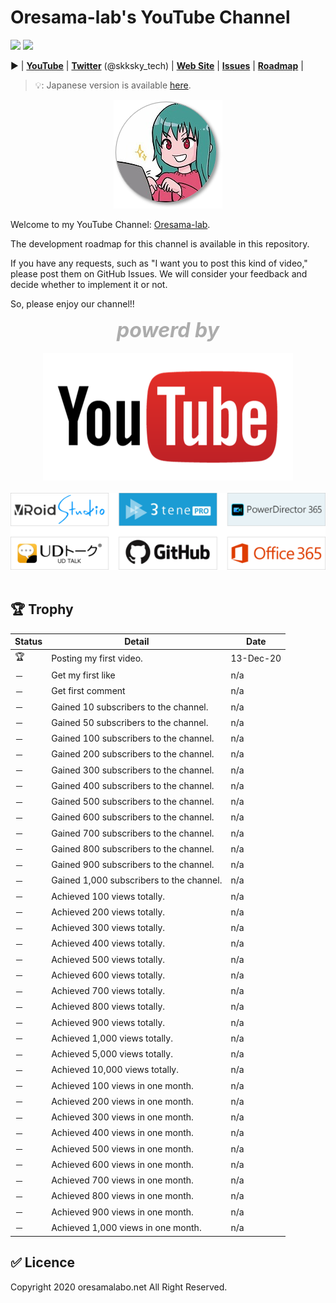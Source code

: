 # Oresama-lab's YouTube Channel

![](https://img.shields.io/github/issues/oresama-lab/YouTube)
![](https://img.shields.io/twitter/follow/skksky_tech?label=follow&style=social)

▶ | [**YouTube**](https://www.youtube.com/channel/UC2f0a_42-5NgpmeZ6aLhmmA) | [**Twitter**](https://twitter.com/skksky_tech) (@skksky_tech) | [**Web Site**](https://www.oresamalabo.net) | [**Issues**](https://github.com/oresama-lab/YouTube/issues) | [**Roadmap**](https://github.com/oresama-lab/YouTube/projects) | 


> 💡: Japanese version is available [here](./README-JP.md).

<div align="center">
    <img src="_img/icon_channel.png" alt="channel icon" title="Channel icon">
</div>

Welcome to my YouTube Channel: [Oresama-lab](https://www.youtube.com/channel/UC2f0a_42-5NgpmeZ6aLhmmA).

The development roadmap for this channel is available in this repository.

If you have any requests, such as "I want you to post this kind of video," please post them on GitHub Issues. We will consider your feedback and decide whether to implement it or not.

So, please enjoy our channel!!

<div style="text-align: center;">
    <font size=6 color=#ACACAC>
        <i><b>powerd by</b></i>
    </font>
</div>

<br>

<div align="center">
    <img src="_img/logo_youtube.png" alt="powered by" title="powered by">
</div>

<br>

<div align="center">
    <img src="_img/logo_powered-by.png" alt="powered by" title="powered by">
</div>

<br>

## 🏆 Trophy

| Status | Detail                                   | Date      |
|--------|------------------------------------------|-----------|
| 🏆     | Posting my first video.                  | 13-Dec-20 |
| －      | Get my first like                        | n/a       |
| －      | Get first comment                        | n/a       |
| －      | Gained 10 subscribers to the channel.    | n/a       |
| －      | Gained 50 subscribers to the channel.    | n/a       |
| －      | Gained 100 subscribers to the channel.   | n/a       |
| －      | Gained 200 subscribers to the channel.   | n/a       |
| －      | Gained 300 subscribers to the channel.   | n/a       |
| －      | Gained 400 subscribers to the channel.   | n/a       |
| －      | Gained 500 subscribers to the channel.   | n/a       |
| －      | Gained 600 subscribers to the channel.   | n/a       |
| －      | Gained 700 subscribers to the channel.   | n/a       |
| －      | Gained 800 subscribers to the channel.   | n/a       |
| －      | Gained 900 subscribers to the channel.   | n/a       |
| －      | Gained 1,000 subscribers to the channel. | n/a       |
| －      | Achieved 100 views totally.              | n/a       |
| －      | Achieved 200 views totally.              | n/a       |
| －      | Achieved 300 views totally.              | n/a       |
| －      | Achieved 400 views totally.              | n/a       |
| －      | Achieved 500 views totally.              | n/a       |
| －      | Achieved 600 views totally.              | n/a       |
| －      | Achieved 700 views totally.              | n/a       |
| －      | Achieved 800 views totally.              | n/a       |
| －      | Achieved 900 views totally.              | n/a       |
| －      | Achieved 1,000 views totally.            | n/a       |
| －      | Achieved 5,000 views totally.            | n/a       |
| －      | Achieved 10,000 views totally.           | n/a       |
| －      | Achieved 100 views in one month.         | n/a       |
| －      | Achieved 200 views in one month.         | n/a       |
| －      | Achieved 300 views in one month.         | n/a       |
| －      | Achieved 400 views in one month.         | n/a       |
| －      | Achieved 500 views in one month.         | n/a       |
| －      | Achieved 600 views in one month.         | n/a       |
| －      | Achieved 700 views in one month.         | n/a       |
| －      | Achieved 800 views in one month.         | n/a       |
| －      | Achieved 900 views in one month.         | n/a       |
| －      | Achieved 1,000 views in one month.       | n/a       |

## ✅ Licence

Copyright 2020 oresamalabo.net All Right Reserved.